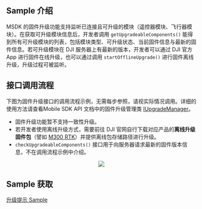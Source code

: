 ## Sample 介绍

MSDK 的固件升级功能支持监听已连接且可升级的模块（遥控器模块、飞行器模块）。在获取可升级模块信息后，开发者调用 `getUpgradeableComponents()` 能得到所有可升级模块的列表，包括模块类型、可升级状态、当前固件信息与最新的固件信息。若可升级模块在 DJI 服务器上有最新的版本，开发者可以通过 DJI 官方 App 进行固件在线升级，也可以通过调用 `startOfflineUpgrade()` 进行固件离线升级，升级过程可被监听。

## 接口调用流程

下图为固件升级接口的调用流程示例，无需每步参照，请视实际情况调用。详细的使用方法请查看Mobile SDK API 文档中的固件升级管理类 [IUpgradeManager](https://developer.dji.com/cn/api-reference-v5/android-api/Components/IUpgradeManager/IUpgradeManager.html)。

* 固件升级功能暂不支持一致性升级。
* 若开发者使用离线升级方式，需要前往 DJI 官网自行下载对应产品的**离线升级固件包**（譬如 [M300 RTK](https://www.dji.com/au/matrice-300/downloads?site=brandsite&from=insite_search)）并提供离线包存储路径进行升级。
* `checkUpgradeableComponents()` 接口用于向服务器请求最新的固件版本信息，不在调用流程示例中介绍。

<div align=center>
<img src="https://terra-1-g.djicdn.com/71a7d383e71a4fb8887a310eb746b47f/msdk/Documentation/v5.3/firmware-upgrade-api1.png" style="width:auto"/>
</div>

## Sample 获取

[升级提示 Sample](https://github.com/dji-sdk/Mobile-SDK-Android-V5/blob/dev-sdk-alpha/SampleCode-V5/android-sdk-v5-sample/module-aircraft/src/main/java/dji/sampleV5/moduleaircraft/models/UpgradeVM.kt)